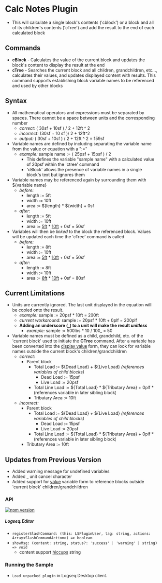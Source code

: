 # Calc Notes Plugin
- This will calculate a single block's contents ('cblock') or a block and all of its children's contents ('cTree') and add the result to the end of each calculated block
## Commands
- **cBlock** - Calculates the value of the current block and updates the block's content to display the result at the end
- **cTree** - Searches the current block and all children, grandchildren, etc..., calculates their values, and updates displayed content with results. This command supports establishing block variable names to be referenced and used by other blocks
## Syntax
- All mathematical operators and expressions must be separated by spaces. There cannot be a space between units and the corresponding number
  - *correct:* ( 30sf + 10sf ) / 2 + 12ft ^ 2
  - *incorrect:* (30sf + 10 sf )/ 2 + 12ft^2
  - *output:* ( 30sf + 10sf ) / 2 + 12ft ^ 2 = 159sf
- Variable names are defined by including separating the variable name from the value or equation with a ":="
  - *example:* sample name := ( 25psf + 15psf ) / 2
    - This defines the variable "sample name" with a calculated value of 20psf within the 'ctree' command
    - 'cBlock' allows the presence of variable names in a single block's text but ignores them
- Variable names may be referenced again by surrounding them with ${variable name}
  - *before:*
    - length := 5ft
    - width := 10ft
    - area := ${length} * ${width} + 0sf
  - *after:*
    - length := 5ft
    - width := 10ft
    - area := <ins>5ft</ins> * <ins>10ft</ins> + 0sf = 50sf
- Variables will then be *linked* to the block the referenced block. Values will be updated each time the 'cTree' command is called
  - *before:*
    - length := 8ft
    - width := 10ft
    - area := <ins>5ft</ins> * <ins>10ft</ins> + 0sf = 50sf
  - *after:*
    - length := 8ft
    - width := 10ft
    - area := <ins>8ft</ins> * <ins>10ft</ins> + 0sf = 80sf
## Current Limitations
- Units are currently ignored. The last unit displayed in the equation will be copied onto the result.
  - *example:* sample := 20psf * 10ft = 200ft
  - *current workaround:* sample := 20psf * 10ft + 0plf = 200plf
  - **Adding an underscore (_) to a unit will make the result *unitless***
    - *example:* sample := 500lbs * 10 / 100_ = 50
- Variable names must be defined as a child, grandchild, etc. of the 'current block' used to initiate the **CTree** command. After a variable has been converted into the [display value](((uuid))) form, they can look for variable names outside the current block's children/grandchildren
  - *correct:*
    - Parent block
      - Total Load := ${Dead Load} + ${Live Load} *(references variables of child blocks)*
        - Dead Load := 15psf
        - Live Load := 20psf
      - Total Line Load := ${Total Load} * ${Tributary Area} + 0plf *(references variable in later sibling block)
      - Tributary Area := 10ft
  - *incorrect:*
    - Parent block
      - Total Load := ${Dead Load} + ${Live Load} *(references variables of child blocks)*
        - Dead Load := 15psf
        - Live Load := 20psf
      - Total Line Load := ${Total Load} * ${Tributary Area} + 0plf *(references variable in later sibling block)
    - Tributary Area := 10ft
## Updates from Previous Version
- Added warning message for undefined variables
- Added _ unit cancel character
- Added support for [value](((uuid))) variable form to reference blocks outside 'current block' children/grandchildren

### API

[![npm version](https://badge.fury.io/js/%40logseq%2Flibs.svg)](https://badge.fury.io/js/%40logseq%2Flibs)

##### Logseq.Editor

- `registerSlashCommand: (this: LSPluginUser, tag: string, actions: Array<SlashCommandAction>) => boolean`
- `showMsg: (content: string, status?: 'success' | 'warning' | string) => void`
    - content support  [hiccups](https://github.com/weavejester/hiccup) string

### Running the Sample

- `Load unpacked plugin` in Logseq Desktop client.
